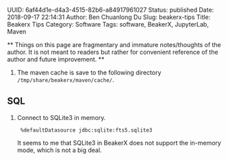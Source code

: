 UUID: 6af44d1e-d4a3-4515-82b6-a84917961027
Status: published
Date: 2018-09-17 22:14:31
Author: Ben Chuanlong Du
Slug: beakerx-tips
Title: Beakerx Tips
Category: Software
Tags: software, BeakerX, JupyterLab, Maven

**
Things on this page are
fragmentary and immature notes/thoughts of the author.
It is not meant to readers
but rather for convenient reference of the author and future improvement.
**

1. The maven cache is save to the following directory
    `/tmp/share/beakerx/maven/cache/`.

## SQL

1. Connect to SQLite3 in memory.

        %defaultDatasource jdbc:sqlite:fts5.sqlite3

    It seems to me that SQLite3 in BeakerX does not support the in-memory mode,
    which is not a big deal. 
